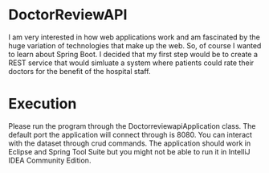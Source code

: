 # DoctorReviewAPI
I am very interested in how web applications work and am fascinated by the huge variation of technologies that make up the web. So, of course I wanted to learn about Spring Boot. 
I decided that my first step would be to create a REST service that would simluate a system where patients could rate their doctors for the benefit of the hospital staff. 

# Execution
Please run the program through the DoctorreviewapiApplication class. The default port the application will connect through is 8080. 
You can interact with the dataset through crud commands. The application should work in Eclipse and Spring Tool Suite
but you might not be able to run it in IntelliJ IDEA Community Edition. 
